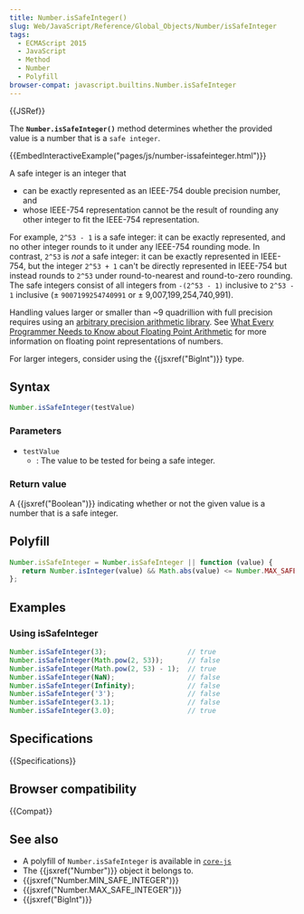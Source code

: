 ```yaml
---
title: Number.isSafeInteger()
slug: Web/JavaScript/Reference/Global_Objects/Number/isSafeInteger
tags:
  - ECMAScript 2015
  - JavaScript
  - Method
  - Number
  - Polyfill
browser-compat: javascript.builtins.Number.isSafeInteger
---
```

{{JSRef}}

The **`Number.isSafeInteger()`** method determines whether the provided value is
a number that is a `safe integer`.

{{EmbedInteractiveExample("pages/js/number-issafeinteger.html")}}

A safe integer is an integer that

- can be exactly represented as an IEEE-754 double precision number, and
- whose IEEE-754 representation cannot be the result of rounding any other
  integer to fit the IEEE-754 representation.

For example, `2^53 - 1` is a safe integer: it can be exactly represented, and no
other integer rounds to it under any IEEE-754 rounding mode. In contrast, `2^53`
is _not_ a safe integer: it can be exactly represented in IEEE-754, but the
integer `2^53 + 1` can't be directly represented in IEEE-754 but instead rounds
to `2^53` under round-to-nearest and round-to-zero rounding. The safe integers
consist of all integers from `-(2^53 - 1)` inclusive to `2^53 - 1` inclusive (±
`9007199254740991` or ± 9,007,199,254,740,991).

Handling values larger or smaller than \~9 quadrillion with full precision
requires using an
[arbitrary precision arithmetic library](https://en.wikipedia.org/wiki/Arbitrary-precision_arithmetic).
See
[What Every Programmer Needs to Know about Floating Point Arithmetic](http://floating-point-gui.de/)
for more information on floating point representations of numbers.

For larger integers, consider using the {{jsxref("BigInt")}} type.

## Syntax

```js
Number.isSafeInteger(testValue)
```

### Parameters

- `testValue`
  - : The value to be tested for being a safe integer.

### Return value

A {{jsxref("Boolean")}} indicating whether or not the given value is a
number that is a safe integer.

## Polyfill

```js
Number.isSafeInteger = Number.isSafeInteger || function (value) {
   return Number.isInteger(value) && Math.abs(value) <= Number.MAX_SAFE_INTEGER;
};
```

## Examples

### Using isSafeInteger

```js
Number.isSafeInteger(3);                    // true
Number.isSafeInteger(Math.pow(2, 53));      // false
Number.isSafeInteger(Math.pow(2, 53) - 1);  // true
Number.isSafeInteger(NaN);                  // false
Number.isSafeInteger(Infinity);             // false
Number.isSafeInteger('3');                  // false
Number.isSafeInteger(3.1);                  // false
Number.isSafeInteger(3.0);                  // true
```

## Specifications

{{Specifications}}

## Browser compatibility

{{Compat}}

## See also

- A polyfill of `Number.isSafeInteger` is available in
  [`core-js`](https://github.com/zloirock/core-js#ecmascript-number)
- The {{jsxref("Number")}} object it belongs to.
- {{jsxref("Number.MIN_SAFE_INTEGER")}}
- {{jsxref("Number.MAX_SAFE_INTEGER")}}
- {{jsxref("BigInt")}}
